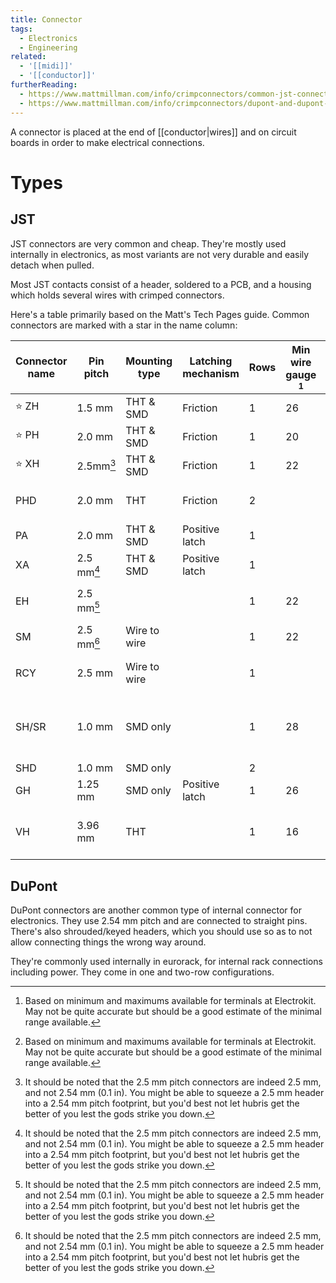 ```yaml
---
title: Connector
tags:
  - Electronics
  - Engineering
related:
  - '[[midi]]'
  - '[[conductor]]'
furtherReading:
  - https://www.mattmillman.com/info/crimpconnectors/common-jst-connector-types
  - https://www.mattmillman.com/info/crimpconnectors/dupont-and-dupont-connectors/
---
```


A connector is placed at the end of [[conductor|wires]] and on circuit boards in order to make electrical connections.

# Types

## JST

JST connectors are very common and cheap. They're mostly used internally in electronics, as most variants are not very durable and easily detach when pulled.

Most JST contacts consist of a header, soldered to a PCB, and a housing which holds several wires with crimped connectors.

Here's a table primarily based on the Matt's Tech Pages guide. Common connectors are marked with a star in the name column:

| Connector name | Pin pitch      | Mounting type | Latching mechanism | Rows | Min wire gauge [^terminals] | Max wire gauge [^terminals] | Note                                | Common application |
| -------------- | -------------- | ------------- | ------------------ | ---- | --------------------------- | --------------------------- | ----------------------------------- | ------------------ |
| ⭐ ZH          | 1.5 mm         | THT & SMD     | Friction           | 1    | 26                          | 28                          |                                     | 3D printers        |
| ⭐ PH          | 2.0 mm         | THT & SMD     | Friction           | 1    | 20                          | 30                          |                                     | Everything         |
| ⭐ XH          | 2.5mm[^2.5mm]  | THT & SMD     | Friction           | 1    | 22                          | 28                          |                                     | Everything         |
| PHD            | 2.0 mm         | THT           | Friction           | 2    |                             |                             | Dual row version of PH.             |                    |
| PA             | 2.0 mm         | THT & SMD     | Positive latch     | 1    |                             |                             |                                     |                    |
| XA             | 2.5 mm[^2.5mm] | THT & SMD     | Positive latch     | 1    |                             |                             |                                     |                    |
| EH             | 2.5 mm[^2.5mm] |               |                    | 1    | 22                          | 30                          | Like XH but slimmer                 |                    |
| SM             | 2.5 mm[^2.5mm] | Wire to wire  |                    | 1    | 22                          | 28                          |                                     | LED strips         |
| RCY            | 2.5 mm         | Wire to wire  |                    | 1    |                             |                             | Only ever has two pins              | Battery packs      |
| SH/SR          | 1.0 mm         | SMD only      |                    | 1    | 28                          | 32                          | Housings are SH and headers are SR. |                    |
| SHD            | 1.0 mm         | SMD only      |                    | 2    |                             |                             |                                     |                    |
| GH             | 1.25 mm        | SMD only      | Positive latch     | 1    | 26                          | 30                          |                                     |                    |
| VH             | 3.96 mm        | THT           |                    | 1    | 16                          | 20                          | Very similar to Molex KK .396.      |                    |

[^terminals]: Based on minimum and maximums available for terminals at Electrokit. May not be quite accurate but should be a good estimate of the minimal range available.

[^2.5mm]: It should be noted that the 2.5 mm pitch connectors are indeed 2.5 mm, and not 2.54 mm (0.1 in). You might be able to squeeze a 2.5 mm header into a 2.54 mm pitch footprint, but you'd best not let hubris get the better of you lest the gods strike you down.

## DuPont

DuPont connectors are another common type of internal connector for electronics. They use 2.54 mm pitch and are connected to straight pins. There's also shrouded/keyed headers, which you should use so as to not allow connecting things the wrong way around.

They're commonly used internally in eurorack, for internal rack connections including power. They come in one and two-row configurations.
